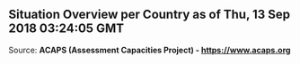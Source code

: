 ## Situation Overview per Country as of Thu, 13 Sep 2018 03:24:05 GMT

Source: **ACAPS (Assessment Capacities Project) - https://www.acaps.org**